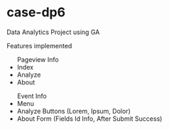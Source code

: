 # case-dp6

Data Analytics Project using GA <br>

Features implemented <br>
<ul>
 Pageview Info
  <li>Index</li>
  <li>Analyze</li>
  <li>About</li>
</ul>
<ul> 
 Event Info  
  <li> Menu</li>
  <li>Analyze Buttons (Lorem, Ipsum, Dolor)</li>
  <li>About Form (Fields Id Info, After Submit Success)</li>
</ul>  

